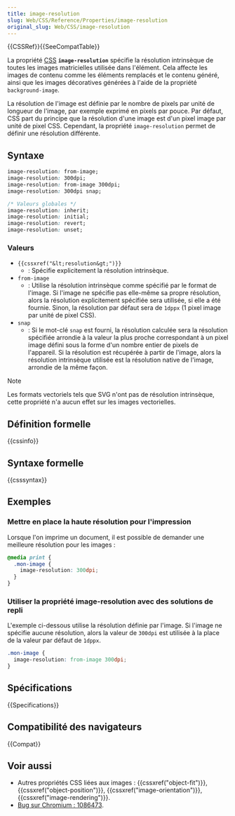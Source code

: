 ```yaml
---
title: image-resolution
slug: Web/CSS/Reference/Properties/image-resolution
original_slug: Web/CSS/image-resolution
---
```


{{CSSRef}}{{SeeCompatTable}}

La propriété [CSS](/fr/docs/Web/CSS) **`image-resolution`** spécifie la résolution intrinsèque de toutes les images matricielles utilisée dans l'élément. Cela affecte les images de contenu comme les éléments remplacés et le contenu généré, ainsi que les images décoratives générées à l'aide de la propriété `background-image`.

La résolution de l'image est définie par le nombre de pixels par unité de longueur de l'image, par exemple exprimé en pixels par pouce. Par défaut, CSS part du principe que la résolution d'une image est d'un pixel image par unité de pixel CSS. Cependant, la propriété `image-resolution` permet de définir une résolution différente.

## Syntaxe

```css
image-resolution: from-image;
image-resolution: 300dpi;
image-resolution: from-image 300dpi;
image-resolution: 300dpi snap;

/* Valeurs globales */
image-resolution: inherit;
image-resolution: initial;
image-resolution: revert;
image-resolution: unset;
```

### Valeurs

- `{{cssxref("&lt;resolution&gt;")}}`
  - : Spécifie explicitement la résolution intrinsèque.
- `from-image`
  - : Utilise la résolution intrinsèque comme spécifié par le format de l'image. Si l'image ne spécifie pas elle-même sa propre résolution, alors la résolution explicitement spécifiée sera utilisée, si elle a été fournie. Sinon, la résolution par défaut sera de `1dppx` (1 pixel image par unité de pixel CSS).
- `snap`
  - : Si le mot-clé `snap` est fourni, la résolution calculée sera la résolution spécifiée arrondie à la valeur la plus proche correspondant à un pixel image défini sous la forme d'un nombre entier de pixels de l'appareil. Si la résolution est récupérée à partir de l'image, alors la résolution intrinsèque utilisée est la résolution native de l'image, arrondie de la même façon.

> [!NOTE]
> Les formats vectoriels tels que SVG n'ont pas de résolution intrinsèque, cette propriété n'a aucun effet sur les images vectorielles.

## Définition formelle

{{cssinfo}}

## Syntaxe formelle

{{csssyntax}}

## Exemples

### Mettre en place la haute résolution pour l'impression

Lorsque l'on imprime un document, il est possible de demander une meilleure résolution pour les images&nbsp;:

```css
@media print {
  .mon-image {
    image-resolution: 300dpi;
  }
}
```

### Utiliser la propriété image-resolution avec des solutions de repli

L'exemple ci-dessous utilise la résolution définie par l'image. Si l'image ne spécifie aucune résolution, alors la valeur de `300dpi` est utilisée à la place de la valeur par défaut de `1dppx`.

```css
.mon-image {
  image-resolution: from-image 300dpi;
}
```

## Spécifications

{{Specifications}}

## Compatibilité des navigateurs

{{Compat}}

## Voir aussi

- Autres propriétés CSS liées aux images&nbsp;: {{cssxref("object-fit")}}, {{cssxref("object-position")}}, {{cssxref("image-orientation")}}, {{cssxref("image-rendering")}}.
- [Bug sur Chromium&nbsp;: 1086473](https://bugs.chromium.org/p/chromium/issues/detail?id=1086473).
